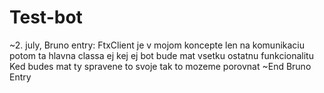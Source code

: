 # Test-bot

~2. july, Bruno entry:
FtxClient je v mojom koncepte len na komunikaciu potom ta hlavna classa ej kej ej bot bude mat vsetku ostatnu funkcionalitu
Ked budes mat ty spravene to svoje tak to mozeme porovnat 
~End Bruno Entry